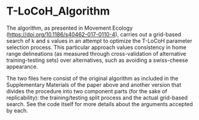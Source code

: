 # T-LoCoH_Algorithm

The algorithm, as presented in Movement Ecology (https://doi.org/10.1186/s40462-017-0110-4), carries out a grid-based search of k and s values in an attempt to optimize the T-LoCoH parameter selection process. This particular approach values consistency in home range delineations (as measured through cross-validation of alternative training-testing sets) over alternatives, such as avoiding a swiss-cheese appearance.

The two files here consist of the original algorithm as included in the Supplementary Materials of the paper above and another version that divides the procedure into two component parts (for the sake of replicability): the training/testing split process and the actual grid-based search. See the code itself for more details about the arguments accepted by each.
